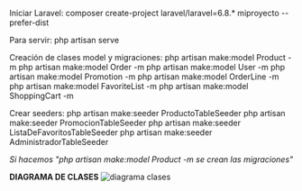 Iniciar Laravel: composer create-project laravel/laravel=6.8.* miproyecto --prefer-dist

Para servir: php artisan serve

Creación de clases model y migraciones:
  php artisan make:model Product -m
  php artisan make:model Order -m
  php artisan make:model User -m
  php artisan make:model Promotion -m
  php artisan make:model OrderLine -m
  php artisan make:model FavoriteList -m
  php artisan make:model ShoppingCart -m

Crear seeders:
  php artisan make:seeder ProductoTableSeeder
  php artisan make:seeder PromocionTableSeeder
  php artisan make:seeder ListaDeFavoritosTableSeeder
  php artisan make:seeder AdministradorTableSeeder
  
  *Si hacemos "php artisan make:model Product -m se crean las migraciones"*
  
**DIAGRAMA DE CLASES**
![diagrama clases]("https://user-images.githubusercontent.com/60882313/109677826-5360a000-7b7a-11eb-9a88-963f739bb88e.png")


